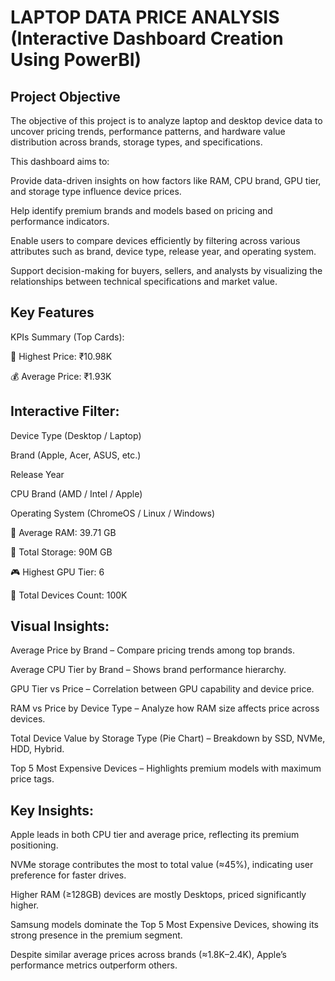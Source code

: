 # LAPTOP  DATA  PRICE  ANALYSIS (Interactive Dashboard Creation Using PowerBI)
## Project Objective
The objective of this project is to analyze laptop and desktop device data to uncover pricing trends, performance patterns, and hardware value distribution across brands, storage types, and specifications.

This dashboard aims to:

Provide data-driven insights on how factors like RAM, CPU brand, GPU tier, and storage type influence device prices.

Help identify premium brands and models based on pricing and performance indicators.

Enable users to compare devices efficiently by filtering across various attributes such as brand, device type, release year, and operating system.

Support decision-making for buyers, sellers, and analysts by visualizing the relationships between technical specifications and market value.
## Key Features
KPIs Summary (Top Cards):

🔺 Highest Price: ₹10.98K

💰 Average Price: ₹1.93K
## Interactive Filter:
Device Type (Desktop / Laptop)

Brand (Apple, Acer, ASUS, etc.)

Release Year

CPU Brand (AMD / Intel / Apple)

Operating System (ChromeOS / Linux / Windows)


🧠 Average RAM: 39.71 GB

💾 Total Storage: 90M GB

🎮 Highest GPU Tier: 6

🔢 Total Devices Count: 100K
## Visual Insights:
Average Price by Brand – Compare pricing trends among top brands.

Average CPU Tier by Brand – Shows brand performance hierarchy.

GPU Tier vs Price – Correlation between GPU capability and device price.

RAM vs Price by Device Type – Analyze how RAM size affects price across devices.

Total Device Value by Storage Type (Pie Chart) – Breakdown by SSD, NVMe, HDD, Hybrid.

Top 5 Most Expensive Devices – Highlights premium models with maximum price tags.
## Key Insights:
Apple leads in both CPU tier and average price, reflecting its premium positioning.

NVMe storage contributes the most to total value (≈45%), indicating user preference for faster drives.

Higher RAM (≥128GB) devices are mostly Desktops, priced significantly higher.

Samsung models dominate the Top 5 Most Expensive Devices, showing its strong presence in the premium segment.

Despite similar average prices across brands (≈1.8K–2.4K), Apple’s performance metrics outperform others.



